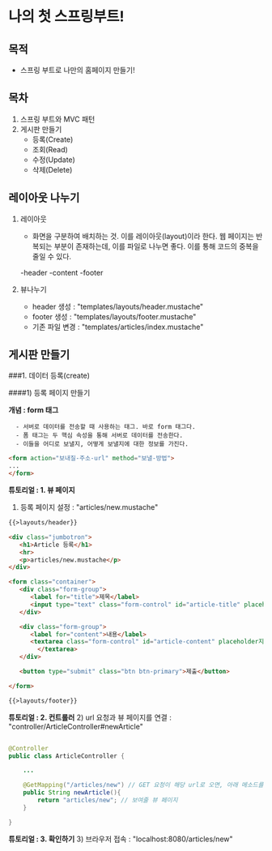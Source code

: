 
# 나의 첫 스프링부트!

## 목적
- 스프링 부트로 나만의 홈페이지 만들기!

## 목차
1. 스프링 부트와 MVC 패턴
2. 게시판 만들기
    - 등록(Create)
    - 조회(Read)
    - 수정(Update)
    - 삭제(Delete)
   
## 레이아웃 나누기
1. 레이아웃
   - 화면을 구분하여 배치하는 것. 이를 레이아웃(layout)이라 한다.
     웹 페이지는 반복되는 부분이 존재하는데, 이를 파일로 나누면 좋다.
     이를 통해 코드의 중복을 줄일 수 있다.
     
   -header
   -content
   -footer
   
2. 뷰나누기
   - header 생성 : "templates/layouts/header.mustache"
   - footer 생성 : "templates/layouts/footer.mustache"
   - 기존 파일 변경 : "templates/articles/index.mustache"
   
## 게시판 만들기
   
   ###1. 데이터 등록(create)
   
   ####1) 등록 페이지 만들기


   __개념 : form 태그__

      - 서버로 데이터를 전송할 때 사용하는 태그. 바로 form 태그다.
      - 폼 태그는 두 핵심 속성을 통해 서버로 데이터를 전송한다.
      - 이들을 어디로 보낼지, 어떻게 보낼지에 대한 정보를 가진다.
   ```html
   <form action="보내질-주소-url" method="보낼-방법">
   ...
   </form>
   ```

   __튜토리얼 : 1. 뷰 페이지__
   1) 등록 페이지 설정 : "articles/new.mustache"
   ```html
   {{>layouts/header}}

   <div class="jumbotron">
      <h1>Article 등록</h1>
      <hr>
      <p>articles/new.mustache</p>
   </div>
   
   <form class="container">
      <div class="form-group">
         <label for="title">제목</label>
         <input type="text" class="form-control" id="article-title" placeholder="제목을 입력하세요">
      </div>
   
      <div class="form-group">
         <label for="content">내용</label>
         <textarea class="form-control" id="article-content" placeholder지="내용을 입력하세요" rows="3">
           </textarea>
      </div>
   
      <button type="submit" class="btn btn-primary">제출</button>
   
   </form>

{{>layouts/footer}}
   ```
__튜토리얼 : 2. 컨트롤러__
2) url 요청과 뷰 페이지를 연결 : "controller/ArticleController#newArticle"
   
```java

@Controller
public class ArticleController {

    ...

    @GetMapping("/articles/new") // GET 요청이 해당 url로 오면, 아래 메소드를 수행!
    public String newArticle(){
        return "articles/new"; // 보여줄 뷰 페이지
    }

}
   ```

__튜토리얼 : 3. 확인하기__
3) 브라우저 접속 : "localhost:8080/articles/new"
   
